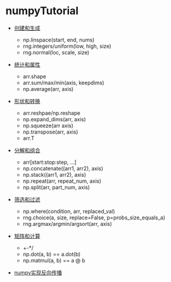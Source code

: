 # numpyTutorial

- [创建和生成](https://github.com/MorvanLi/numpyTutorial/blob/main/np1_%E5%88%9B%E5%BB%BA%E5%92%8C%E7%94%9F%E6%88%90.ipynb)
  - np.linspace(start, end, nums)
  - rng.integers/uniform(low, high, size)
  - rng.normal(loc, scale, size)
- [统计和属性](https://github.com/MorvanLi/numpyTutorial/blob/main/np2_%E7%BB%9F%E8%AE%A1%E5%92%8C%E5%B1%9E%E6%80%A7.ipynb)
  - arr.shape
  -  arr.sum/max/min(axis, keepdims)
  - np.average(arr, axis)
- [形状和转换](https://github.com/MorvanLi/numpyTutorial/blob/main/np3_%E5%BD%A2%E7%8A%B6%E5%92%8C%E8%BD%AC%E6%8D%A2.ipynb)
  - arr.reshpae/np.reshape
  - np.expand_dims(arr, axis)
  - np.squeeze(arr axis)
  - np.transpose(arr, axis)
  - arr.T
- [分解和组合](https://github.com/MorvanLi/numpyTutorial/blob/main/np4_%E5%88%86%E8%A7%A3%E5%92%8C%E7%BB%84%E5%90%88.ipynb)
  - arr[start:stop:step, ...]
  - np.concatenate((arr1, arr2), axis)
  - np.stack((arr1, arr2), axis)
  - np.repeat(arr, repeat_num, axis)
  - np.split(arr, part_num, axis)
- [筛选和过滤](https://github.com/MorvanLi/numpyTutorial/blob/main/np5_%E7%AD%9B%E9%80%89%E5%92%8C%E8%BF%87%E6%BB%A4.ipynb)
  - np.where(condition, arr, replaced_val)
  - rng.choice(a, size, replace=False, p=probs_size_equals_a)
  - rng.argmax/argmin/argsort(arr, axis)
- [矩阵和计算](https://github.com/MorvanLi/numpyTutorial/blob/main/np6_%E7%9F%A9%E9%98%B5%E5%92%8C%E8%AE%A1%E7%AE%97.ipynb)
  - +-*/
  - np.dot(a, b) == a.dot(b)
  - np.matmul(a, b) == a @ b

- [numpy实现反向传播](https://github.com/MorvanLi/numpyTutorial/blob/main/demo.ipynb)